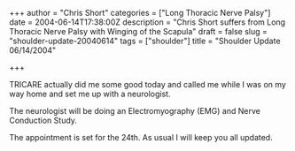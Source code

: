 +++
author = "Chris Short"
categories = ["Long Thoracic Nerve Palsy"]
date = 2004-06-14T17:38:00Z
description = "Chris Short suffers from Long Thoracic Nerve Palsy with Winging of the Scapula"
draft = false
slug = "shoulder-update-20040614"
tags = ["shoulder"]
title = "Shoulder Update 06/14/2004"

+++

TRICARE actually did me some good today and called me while I was on my way home and set me up with a neurologist.

The neurologist will be doing an Electromyography (EMG) and Nerve Conduction Study.

The appointment is set for the 24th. As usual I will keep you all updated.
